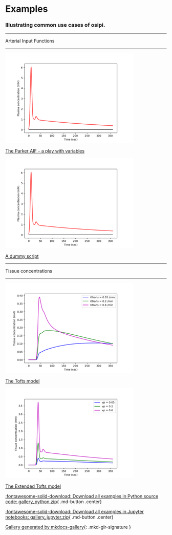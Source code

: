 
# Examples


### Illustrating common use cases of osipi.



<div class="mkd-glr-clear"></div>

<!-- docs_OSIPI_PYPI_generated_gallery -->

************************
Arterial Input Functions
************************



<div class="mkd-glr-thumbcontainer" tooltip="Simulating a Parker AIF with different settings.">
    <!--div class="figure align-default" id="id1"-->
        <img alt="The Parker AIF - a play with variables" src="aif\images\thumb\mkd_glr_plot_aif_parker_thumb.png" />
        <p class="caption">
            <span class="caption-text">
                <a class="reference internal" href="aif\plot_aif_parker">
                    <span class="std std-ref">The Parker AIF - a play with variables</span>
                </a>
            </span>
            <!--a class="headerlink" href="#id1" title="Permalink to this image"></a-->
        </p>
    <!--/div-->
</div>

<div class="mkd-glr-thumbcontainer" tooltip="Dummy script to illustrate structure of examples folder">
    <!--div class="figure align-default" id="id1"-->
        <img alt="A dummy script" src="aif\images\thumb\mkd_glr_plot_dummy_thumb.png" />
        <p class="caption">
            <span class="caption-text">
                <a class="reference internal" href="aif\plot_dummy">
                    <span class="std std-ref">A dummy script</span>
                </a>
            </span>
            <!--a class="headerlink" href="#id1" title="Permalink to this image"></a-->
        </p>
    <!--/div-->
</div>

<div class="mkd-glr-clear"></div>

<!-- docs_OSIPI_PYPI_generated_gallery_aif -->

*********************
Tissue concentrations
*********************



<div class="mkd-glr-thumbcontainer" tooltip="Simulating tissue concentrations from Tofts model with different settings.">
    <!--div class="figure align-default" id="id1"-->
        <img alt="The Tofts model" src="tissue\images\thumb\mkd_glr_plot_tofts_thumb.png" />
        <p class="caption">
            <span class="caption-text">
                <a class="reference internal" href="tissue\plot_tofts">
                    <span class="std std-ref">The Tofts model</span>
                </a>
            </span>
            <!--a class="headerlink" href="#id1" title="Permalink to this image"></a-->
        </p>
    <!--/div-->
</div>

<div class="mkd-glr-thumbcontainer" tooltip="Simulating tissue concentrations from extended Tofts model with different settings.">
    <!--div class="figure align-default" id="id1"-->
        <img alt="The Extended Tofts model" src="tissue\images\thumb\mkd_glr_plot_extended_tofts_thumb.png" />
        <p class="caption">
            <span class="caption-text">
                <a class="reference internal" href="tissue\plot_extended_tofts">
                    <span class="std std-ref">The Extended Tofts model</span>
                </a>
            </span>
            <!--a class="headerlink" href="#id1" title="Permalink to this image"></a-->
        </p>
    <!--/div-->
</div>

<div class="mkd-glr-clear"></div>

<!-- docs_OSIPI_PYPI_generated_gallery_tissue -->


<div id="download_links"></div>

[:fontawesome-solid-download: Download all examples in Python source code: gallery_python.zip](./gallery_python.zip){ .md-button .center}

[:fontawesome-solid-download: Download all examples in Jupyter notebooks: gallery_jupyter.zip](./gallery_jupyter.zip){ .md-button .center}


[Gallery generated by mkdocs-gallery](https://smarie.github.io/mkdocs-gallery){: .mkd-glr-signature }
